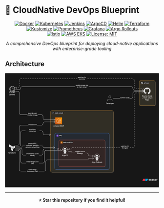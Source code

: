 # 🚀 CloudNative DevOps Blueprint

<div align="center">

[![Docker](https://img.shields.io/badge/Docker-2496ED?logo=docker&logoColor=white)](https://www.docker.com/)
[![Kubernetes](https://img.shields.io/badge/Kubernetes-326CE5?logo=kubernetes&logoColor=white)](https://kubernetes.io/)
[![Jenkins](https://img.shields.io/badge/Jenkins-D24939?logo=jenkins&logoColor=white)](https://www.jenkins.io/)
[![ArgoCD](https://img.shields.io/badge/ArgoCD-EF7B4D?logo=argo&logoColor=white)](https://argoproj.github.io/cd/)
[![Helm](https://img.shields.io/badge/Helm-0F1689?logo=helm&logoColor=white)](https://helm.sh/)
[![Terraform](https://img.shields.io/badge/Terraform-7B42BC?logo=terraform&logoColor=white)](https://www.terraform.io/)
[![Kustomize](https://img.shields.io/badge/Kustomize-326CE5?logo=kubernetes&logoColor=white)](https://kustomize.io/)
[![Prometheus](https://img.shields.io/badge/Prometheus-E6522C?logo=prometheus&logoColor=white)](https://prometheus.io/)
[![Grafana](https://img.shields.io/badge/Grafana-F46800?logo=grafana&logoColor=white)](https://grafana.com/)
[![Argo Rollouts](https://img.shields.io/badge/Argo%20Rollouts-EF7B4D?logo=argo&logoColor=white)](https://argoproj.github.io/rollouts/)  
[![Istio](https://img.shields.io/badge/Istio-466BB0?logo=istio&logoColor=white)](https://istio.io/)
[![AWS EKS](https://img.shields.io/badge/AWS%20EKS-FF9900?logo=amazon-eks&logoColor=white)](https://aws.amazon.com/eks/)
[![License: MIT](https://img.shields.io/badge/License-MIT-yellow.svg)](https://opensource.org/licenses/MIT)

*A comprehensive DevOps blueprint for deploying cloud-native applications with enterprise-grade tooling*

</div>


## Architecture

![prod-architecture](./prod-architecture.png)

---

<div align="center">

**⭐ Star this repository if you find it helpful!**

<!-- *Built with ❤️ for the DevOps community* -->

</div>